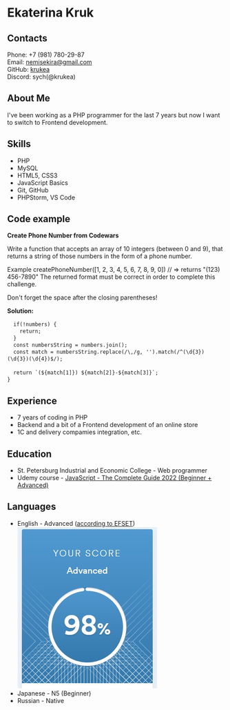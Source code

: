 # Ekaterina Kruk

## Contacts
Phone: +7 (981) 780-29-87  
Email: [nemisekira@gmail.com](mailto:nemisekira@gmail.com)  
GitHub: [krukea](https://github.com/krukea)  
Discord: sych(@krukea)

## About Me
I've been working as a PHP programmer for the last 7 years but now I want to switch to Frontend development.

## Skills
- PHP
- MySQL
- HTML5, CSS3
- JavaScript Basics
- Git, GitHub
- PHPStorm, VS Code

## Code example
**Create Phone Number from Codewars**

Write a function that accepts an array of 10 integers (between 0 and 9), that returns a string of those numbers in the form of a phone number.

Example
createPhoneNumber([1, 2, 3, 4, 5, 6, 7, 8, 9, 0]) // => returns "(123) 456-7890"
The returned format must be correct in order to complete this challenge.

Don't forget the space after the closing parentheses!

**Solution:**
```function createPhoneNumber(numbers){
  if(!numbers) {
    return;
  }
  const numbersString = numbers.join();
  const match = numbersString.replace(/\,/g, '').match(/^(\d{3})(\d{3})(\d{4})$/);
  
  return `(${match[1]}) ${match[2]}-${match[3]}`;
}
```

## Experience
- 7 years of coding in PHP  
- Backend and a bit of a Frontend development of an online store  
- 1C and delivery compamies integration, etc.

## Education
- St. Petersburg Industrial and Economic College - Web programmer
- Udemy course - [JavaScript - The Complete Guide 2022 (Beginner + Advanced)](https://www.udemy.com/course/javascript-the-complete-guide-2020-beginner-advanced/)

## Languages
- English - Advanced ([according to EFSET](https://www.efset.org/quick-check/))  
![English Level](/images/efset.jpg)
- Japanese - N5 (Beginner)
- Russian - Native

